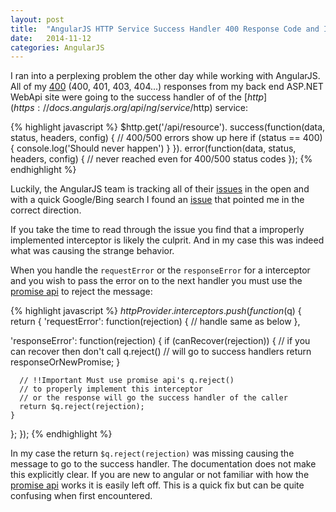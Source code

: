 ```yaml
---
layout: post
title:  "AngularJS HTTP Service Success Handler 400 Response Code and Interceptors"
date:   2014-11-12
categories: AngularJS
---
```


I ran into a perplexing problem the other day while working with AngularJS.  All of my [400](http://www.w3.org/Protocols/rfc2616/rfc2616-sec10.html) (400, 401, 403, 404...) responses from my back end ASP.NET WebApi site were going to the success handler of of the [$http](https://docs.angularjs.org/api/ng/service/$http) service:

{% highlight javascript %}
$http.get('/api/resource').
  success(function(data, status, headers, config) {
    // 400/500 errors show up here
	if (status == 400)
	{
		console.log('Should never happen')
	}
  }).
  error(function(data, status, headers, config) {
    // never reached even for 400/500 status codes
  });
{% endhighlight %}

Luckily, the AngularJS team is tracking all of their [issues](https://github.com/angular/angular.js/issues) in the open and with a quick Google/Bing search I found an [issue](https://github.com/angular/angular.js/issues/2609) that pointed me in the correct direction.

If you take the time to read through the issue you find that a improperly implemented interceptor is likely the culprit.  And in my case this was indeed what was causing the strange behavior.  

When you handle the ```requestError``` or the ```responseError``` for a interceptor and you wish to pass the error on to the next handler you must use the [promise api](https://docs.angularjs.org/api/ng/service/$q) to reject the message:

{% highlight javascript %}
$httpProvider.interceptors.push(function($q) {
  return {
   'requestError': function(rejection) {
        // handle same as below
    },

   'responseError': function(rejection) {
      if (canRecover(rejection)) {
		 // if you can recover then don't call q.reject()
         // will go to success handlers 
         return responseOrNewPromise;
      }

	  // !!Important Must use promise api's q.reject()
	  // to properly implement this interceptor
	  // or the response will go the success handler of the caller
      return $q.reject(rejection);
    }
  };
});
{% endhighlight %}

In my case the return ```$q.reject(rejection)``` was missing causing the message to go to the success handler.  The documentation does not make this explicitly clear.  If you are new to angular or not familiar with how the [promise api](https://docs.angularjs.org/api/ng/service/$q) works it is easily left off.  This is a quick fix but can be quite confusing when first encountered.